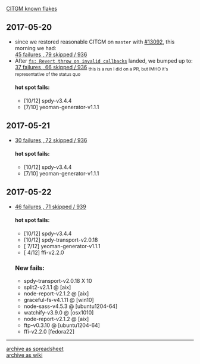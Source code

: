 [CITGM known flakes](https://github.com/nodejs/node/wiki/CITGM-know-flakes)

## 2017-05-20
* since we restored reasonable CITGM on `master` with [#13092](https://github.com/nodejs/node/pull/13092), this morning we had:  
  [45 failures , 79 skipped / 936](https://ci.nodejs.org/view/Node.js-citgm/job/citgm-smoker/801/testReport/)  
* After [`fs: Revert throw on invalid callbacks`](https://github.com/nodejs/node/pull/12976) landed, we bumped up to:  
  [37 failures , 66 skipped / 936](https://ci.nodejs.org/view/Node.js-citgm/job/citgm-smoker/805/testReport/)
  <sub>this is a run I did on a PR, but IMHO it's representative of the status quo</sub>  
  #### hot spot fails:
  * [10/12] spdy-v3.4.4
  * [7/10] yeoman-generator-v1.1.1  


## 2017-05-21
* [30 failures , 72 skipped / 936](https://ci.nodejs.org/view/Node.js-citgm/job/citgm-smoker/806/testReport/)  
  #### hot spot fails:
  * [10/12] spdy-v3.4.4
  * [7/10] yeoman-generator-v1.1.1


## 2017-05-22
* [46 failures , 71 skipped / 939](https://ci.nodejs.org/job/citgm-smoker/811/testReport/)
  #### hot spot fails:
  * [10/12] spdy-v3.4.4
  * [10/12] spdy-transport-v2.0.18
  * [ 7/12] yeoman-generator-v1.1.1
  * [ 4/12] ffi-v2.2.0
  ### New fails:
  * spdy-transport-v2.0.18 X 10
  * split2-v2.1.1 @ [aix]
  * node-report-v2.1.2 @ [aix]
  * graceful-fs-v4.1.11 @ [win10]
  * node-sass-v4.5.3 @ [ubuntu1204-64]
  * watchify-v3.9.0 @ [osx1010]
  * node-report-v2.1.2 @ [aix]
  * ftp-v0.3.10 @ [ubuntu1204-64]
  * ffi-v2.2.0 [fedora22]
---

[archive as spreadsheet](https://docs.google.com/spreadsheets/d/1VimEU1-gQ4aOIZxGGRqD8XVeriMUrM7nzBKgxxLQYlc/pubhtml)  
[archive as wiki](https://github.com/nodejs/node/wiki/CITGM-results-table)
